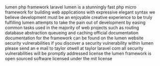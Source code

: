 lumen php framework laravel lumen is a stunningly fast php micro framework for building web applications with expressive elegant syntax we believe development must be an enjoyable creative experience to be truly fulfilling lumen attempts to take the pain out of development by easing common tasks used in the majority of web projects such as routing database abstraction queueing and caching official documentation documentation for the framework can be found on the lumen website security vulnerabilities if you discover a security vulnerability within lumen please send an e mail to taylor otwell at taylor laravel com all security vulnerabilities will be promptly addressed license the lumen framework is open sourced software licensed under the mit license